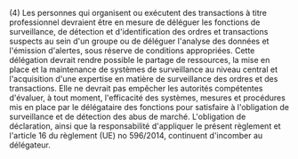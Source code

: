 (4) Les personnes qui organisent ou exécutent des transactions à titre professionnel devraient être en mesure de déléguer les fonctions de surveillance, de détection et d'identification des ordres et transactions suspects au sein d'un groupe ou de déléguer l'analyse des données et l'émission d'alertes, sous réserve de conditions appropriées. Cette délégation devrait rendre possible le partage de ressources, la mise en place et la maintenance de systèmes de surveillance au niveau central et l'acquisition d'une expertise en matière de surveillance des ordres et des transactions. Elle ne devrait pas empêcher les autorités compétentes d'évaluer, à tout moment, l'efficacité des systèmes, mesures et procédures mis en place par le délégataire des fonctions pour satisfaire à l'obligation de surveillance et de détection des abus de marché. L'obligation de déclaration, ainsi que la responsabilité d'appliquer le présent règlement et l'article 16 du règlement (UE) no 596/2014, continuent d'incomber au délégateur.